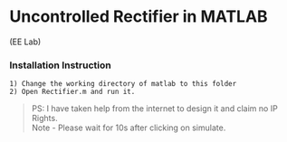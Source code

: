 # Uncontrolled Rectifier in MATLAB
(EE Lab)

### Installation Instruction

```
1) Change the working directory of matlab to this folder
2) Open Rectifier.m and run it. 
```


> PS: I have taken help from the internet to design it and claim no IP Rights. <br/>
> Note - Please wait for 10s after clicking on simulate.